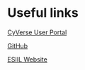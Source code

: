# Useful links 

[CyVerse User Portal](https://user.cyverse.org/services)

[GitHub](https://github.com/)

[ESIIL Website](https://esiil.org/)


